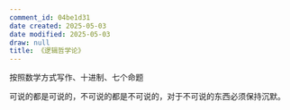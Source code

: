 ```yaml
---
comment_id: 04be1d31
date created: 2025-05-03
date modified: 2025-05-03
draw: null
title: 《逻辑哲学论》
---
```

按照数学方式写作、十进制、七个命题

可说的都是可说的，不可说的都是不可说的，对于不可说的东西必须保持沉默。
